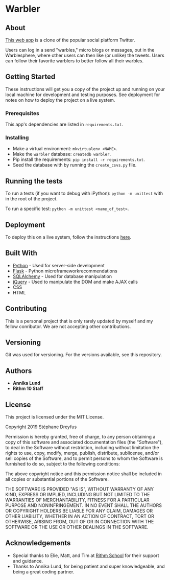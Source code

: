 # Warbler

## About

[This web app](https://kittensmurfwarbler.herokuapp.com/) is a clone of the popular social platform Twitter.

Users can log in a send "warbles," micro blogs or messages, out in the Warblesphere, where other users can then like (or unlike) the tweets. Users can follow their favorite warblers to better follow all their warbles.

## Getting Started

These instructions will get you a copy of the project up and running on your local machine for development and testing purposes. See deployment for notes on how to deploy the project on a live system.

### Prerequisites

This app's dependencies are listed in `requirements.txt`. 

### Installing

* Make a virtual environment: `mkvirtualenv <NAME>`.
* Make the `warbler` database: `createdb warbler`.
* Pip install the requirements: `pip install -r requirements.txt`.
* Seed the database with by running the `create_csvs.py` file.

## Running the tests

To run a tests (if you want to debug with iPython):
`python -m unittest` with in the root of the project.

To run a specific test:
`python -m unittest <name_of_test>`.

## Deployment

To deploy this on a live system, follow the instructions [here](https://devcenter.heroku.com/articles/getting-started-with-python#introduction).


## Built With

* [Python](https://www.python.org/) - Used for server-side development
* [Flask](http://flask.pocoo.org/) - Python microframeworkrecommendations
* [SQLAlchemy](https://www.sqlalchemy.org/) - Used for database manipulation
* [jQuery](http://jquery.com/) - Used to manipulate the DOM and make AJAX calls
* CSS
* HTML

## Contributing

This is a personal project that is only rarely updated by myself and my fellow conributor. We are not accepting other contributions.

## Versioning

Git was used for versioning. For the versions available, see this repository.

## Authors

* **Annika Lund**
* **Rithm 10 Staff**

## License

This project is licensed under the MIT License.

Copyright 2019 Stéphane Dreyfus

Permission is hereby granted, free of charge, to any person obtaining a copy of this software and associated documentation files (the "Software"), to deal in the Software without restriction, including without limitation the rights to use, copy, modify, merge, publish, distribute, sublicense, and/or sell copies of the Software, and to permit persons to whom the Software is furnished to do so, subject to the following conditions:

The above copyright notice and this permission notice shall be included in all copies or substantial portions of the Software.

THE SOFTWARE IS PROVIDED "AS IS", WITHOUT WARRANTY OF ANY KIND, EXPRESS OR IMPLIED, INCLUDING BUT NOT LIMITED TO THE WARRANTIES OF MERCHANTABILITY, FITNESS FOR A PARTICULAR PURPOSE AND NONINFRINGEMENT. IN NO EVENT SHALL THE AUTHORS OR COPYRIGHT HOLDERS BE LIABLE FOR ANY CLAIM, DAMAGES OR OTHER LIABILITY, WHETHER IN AN ACTION OF CONTRACT, TORT OR OTHERWISE, ARISING FROM, OUT OF OR IN CONNECTION WITH THE SOFTWARE OR THE USE OR OTHER DEALINGS IN THE SOFTWARE.

## Acknowledgements

* Special thanks to Elie, Matt, and Tim at [Rithm School](http://rithmschool.com/) for their support and guidance.
* Thanks to Annika Lund, for being patient and super knowledgeable, and being a great coding partner.

